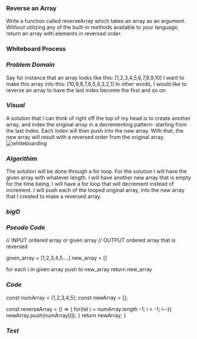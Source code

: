### Reverse an Array ###

Write a function called reverseArray which takes an array as an argument. Without utilizing any of the built-in methods available to your language, return an array with elements in reversed order.

### Whiteboard Process ### 

### _Problem Domain_  ###
Say for instance that an array looks like this: [1,2,3,4,5,6,7,8,9,10] 
I want to make this array into this: [10,9,8,7,6,5,4,3,2,1] 
In other words, I would like to reverse an array to have the last index become the first and so on. 

### _Visual_ ### 
A solution that I can think of right off the top of my head is to create another array, and index the original array in a decrementing pattern-  starting from the last index. Each index will then push into the new array. With that, the new array will result with a reversed order from the original array. 
![whiteboarding](..../ReversedArray.png)


### _Algorithim_ ###
The solution will be done through a for loop. For the solution I will have the given array with whatever length. I will have another new array that is empty for the time being. I will have a for loop that will decrement instead of increment. I will push each of the looped original array, into the new array that I created to make a reversed array. 

### _bigO_ ###


### _Pseudo Code_ ###
// INPUT ordered array or given array 
// OUTPUT ordered array that is reversed 

given_array = [1,2,3,4,5....]
new_array = []

for each i in given array 
push to new_array 
return new_array 

### _Code_ ###
const numArray = [1,2,3,4,5]; 
const newArray = []; 

const reverseArray = () => {
    for(let i = numArray.length -1; i > -1; i--){
        newArray.push(numArray[i]);
    }
    return newArray; 
}

### _Test_ ###  


